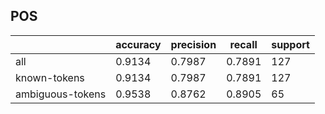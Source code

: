 
## POS

|                  | accuracy | precision | recall | support |
|------------------|----------|-----------|--------|---------|
| all              | 0.9134   | 0.7987    | 0.7891 | 127     |
| known-tokens     | 0.9134   | 0.7987    | 0.7891 | 127     |
| ambiguous-tokens | 0.9538   | 0.8762    | 0.8905 | 65      |

